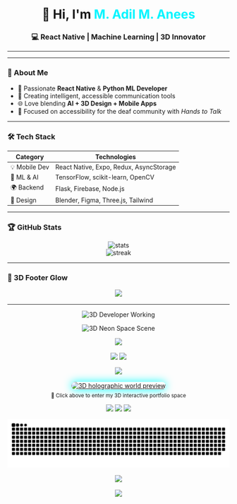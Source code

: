 <!-- 🌌 3D Developer README with Interactive Model -->

<h1 align="center">
  👋 Hi, I'm <span style="color:#00f5ff;">M. Adil M. Anees</span>
</h1>

<h3 align="center">
  💻 React Native | Machine Learning | 3D Innovator
</h3>

---

<!-- 🎨 3D Scene (interactive embed) -->


---

### 🚀 About Me
- 🧩 Passionate **React Native** & **Python ML Developer**
- 🧠 Creating intelligent, accessible communication tools
- 🌐 Love blending **AI + 3D Design + Mobile Apps**
- 🎯 Focused on accessibility for the deaf community with *Hands to Talk*

---

### 🛠️ Tech Stack
| Category | Technologies |
|-----------|---------------|
| 💡 Mobile Dev | React Native, Expo, Redux, AsyncStorage |
| 🧠 ML & AI | TensorFlow, scikit-learn, OpenCV |
| 🌍 Backend | Flask, Firebase, Node.js |
| 🎨 Design | Blender, Figma, Three.js, Tailwind |

---

### 🏆 GitHub Stats
<p align="center">
  <img src="https://github-readme-stats.vercel.app/api?username=adilanes1&show_icons=true&theme=tokyonight" alt="stats" />
  <br>
  <img src="https://github-readme-streak-stats.herokuapp.com?user=adilanes1&theme=tokyonight" alt="streak" />
</p>

---

### 🌌 3D Footer Glow
<p align="center">
  <img src="https://raw.githubusercontent.com/ayushjainrksh/contribution-graph-globe/main/dist/globe.gif" width="400"/>
</p>

---



<p align="center"> <img src="https://cdn.dribbble.com/users/1162077/screenshots/3848914/programmer.gif" width="400px" alt="3D Developer Working" /> </p> <p align="center"> <img src="https://i.pinimg.com/originals/35/fe/f8/35fef84ab4332359b48b8b8d5e07a6e4.gif" width="500px" alt="3D Neon Space Scene" /> </p>
<p align="center"> <img src="https://skillicons.dev/icons?i=react,reactnative,js,ts,python,tensorflow,firebase,figma,blender,html,css,vscode,git&perline=6" /> </p>
<p align="center"> <img src="https://github-readme-stats.vercel.app/api?username=adilanes1&show_icons=true&theme=react&bg_color=0D1117&icon_color=00ffff&title_color=00ffff&hide_border=true" width="48%"/> <img src="https://github-readme-streak-stats.herokuapp.com?user=adilanes1&theme=react&hide_border=true&background=0D1117&ring=00ffff&fire=00ffff&currStreakLabel=00ffff" width="48%"/> </p>
<p align="center"> <img src="https://github-readme-stats.vercel.app/api/top-langs?username=adilanes1&show_icons=true&theme=react&layout=compact&hide_border=true&bg_color=0D1117&title_color=00FFFF" width="60%" /> </p>
<p align="center"> <a href="https://my.spline.design/3dportfolioexample" target="_blank"> <img src="https://images.unsplash.com/photo-1614064641938-3e64b56c82f9?auto=format&fit=crop&w=1000&q=80" width="500px" style="border-radius:20px;box-shadow:0px 0px 20px #00FFFF;" alt="3D holographic world preview"/> </a> <br/> <sub>🧊 Click above to enter my 3D interactive portfolio space</sub> </p>
<p align="center"> <a href="mailto:madilmanees@gmail.com"><img src="https://img.shields.io/badge/Email-FF007F?style=for-the-badge&logo=gmail&logoColor=white" /></a> <a href="https://linkedin.com/in/muhammad-adil-anees-799589296"><img src="https://img.shields.io/badge/LinkedIn-00BFFF?style=for-the-badge&logo=linkedin&logoColor=white" /></a> <a href="https://github.com/adilanes1"><img src="https://img.shields.io/badge/GitHub-171515?style=for-the-badge&logo=github&logoColor=white" /></a> </p>
<p align="center"> <img src="https://raw.githubusercontent.com/Platane/snk/output/github-contribution-grid-snake-dark.svg" /> </p>
<p align="center"> <a href="mailto:madilmanees@gmail.com"> <img src="https://img.shields.io/badge/🚀%20Let's%20Collaborate-8A2BE2?style=for-the-badge&logo=react&logoColor=white" /> </a> </p> <p align="center"> <img src="https://capsule-render.vercel.app/api?type=waving&height=160&color=0:8A2BE2,100:00FFFF&section=footer" /> </p>
